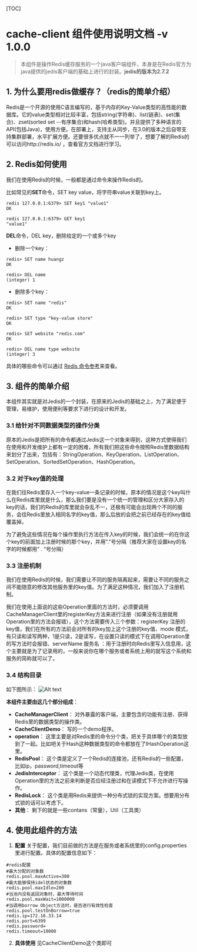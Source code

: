 [TOC]
# cache-client 组件使用说明文档	-v 1.0.0

> 本组件是操作Redis缓存服务的一个java客户端组件，本身是在Redis官方为java提供的jedis客户端的基础上进行的封装。**jedis的版本为2.7.2**

## 1. 为什么要用redis做缓存？（redis的简单介绍）
Redis是一个开源的使用C语言编写的，基于内存的Key-Value类型的高性能的数据库。它的value类型相对比较丰富，包括string(字符串)、list(链表)、set(集合)、zset(sorted set --有序集合)和hash(哈希类型)。并且提供了多种语言的API(包括Java)，使用方便。在部署上，支持主从同步，在3.0的版本之后自带支持集群部署，水平扩展方便。还要很多优点就不一一列举了，想要了解的Redis的可以访问http://redis.io/ ，查看官方文档进行学习。

## 2. Redis如何使用
我们在使用Redis的时候，一般都是通过命令来操作Redis的。

比如常见的**SET**命令，SET key value，将字符串value关联到key上。
```
redis 127.0.0.1:6379> SET key1 "value1"
OK

redis 127.0.0.1:6379> GET key1
"value1"
```
**DEL**命令，DEL key，删除给定的一个或多个key
- 删除一个key：
```
redis> SET name huangz
OK

redis> DEL name
(integer) 1
```
- 删除多个key：
```
redis> SET name "redis"
OK

redis> SET type "key-value store"
OK

redis> SET website "redis.com"
OK

redis> DEL name type website
(integer) 3
```
具体的哪些命令可以通过 [Redis 命令参考](http://doc.redisfans.com/)来查看。

## 3. 组件的简单介绍
本组件其实就是对Jedis的一个封装，在原来的Jedis的基础之上，为了满足便于管理，易维护，使用便利等要求下进行的设计和开发。

### 3.1 给针对不同数据类型的操作分类
  原本的Jedis是把所有的命令都通过Jedis这一个对象来得到，这种方式使得我们在使用和开发维护上都有一定的困难，所有我们把这些命令按照Redis里数据结构来划分了出来，包括有：StringOperation、KeyOperation、ListOperation、SetOperation、SortedSetOperation、HashOperation。
### 3.2 对于key值的处理
在我们往Redis里存入一个key-value一条记录的时候，原本的情况是这个key叫什么在Redis库里就是什么，那么我们要是没有一个统一的管理和区分大家存入的key的话，我们的Redis的库里就会杂乱不一，还极有可能会出现两个不同的服务，会往Redis里放入相同名字的key值，那么后放的会把之前已经存在的key值给覆盖掉。

为了避免这些情况在每个操作里执行方法在传入key的时候，我们会统一的在你这个key的前面加上注册时候的那个key，并用"."号分隔（推荐大家在设置key的名字的时候都用“ . “号分隔）
### 3.3 注册机制
我们在使用Redis的时候，我们需要让不同的服务隔离起来，需要让不同的服务之间不能随意的修改其他服务里的key值。为了满足这种情况，我们加入了注册机制。

我们在使用上面说的这些Operation里面的方法时，必须要调用CacheManagerClient里的registerKey方法来进行注册（如果没有注册就用Operation里的方法会报错），这个方法需要传入三个参数：registerKey 注册的key值，我们在所有的方法前会对所有的key加上这个注册的key值、mode 模式，有只读和读写两种，1是只读，2是读写，在设置只读的模式下在调用Operation里的写方法时会报错、serverName 服务名 ：用于注册时向Redis里写入信息用，这个主要就是为了记录用的，一般来说你在哪个服务或者系统上用的就写这个系统和服务的简称就可以了。
### 3.4 结构目录
如下图所示：
![Alt text](./1472023361208.png)

**本组件主要由这几个部分组成**：
- **CacheManagerClient**：
	对外暴露的客户端，主要包含的功能有注册、获得Redis里的数据类型的操作类。
- **CacheClientDemo**：
	写的一个demo程序。
- **operation**：
这里主要是对Redis里的命令分个类，把关于具体哪个的类型放到了一起。比如吧关于Hash这种数据类型的命令都放在了IHashOperation这里。
- **RedisPool**：
这个类是定义了一个Redis的连接池，还有Redis的一些配置，比如ip，password,timeout等
- **JedisInterceptor**：
这个类是一个动态代理类，代理Jedis类，在使用Operation里的方法之前来判断是否应经注册过和在读模式下不允许进行写操作。
- **RedisLock**：
这个类是用Redis来提供一种分布式锁的实现方案。想要用分布式锁的话可以考虑下。
- **其他**：
剩下的就是一些contans（常量），Util（工具类）

## 4. 使用此组件的方法
1.  **配置**
关于配置，我们目前做的方法是在服务或者系统里的config.properties里进行配置。具体的配置信息如下：

```
#redis配置
#最大分配的对象数
redis.pool.maxActive=300
#最大能够保持idel状态的对象数
redis.pool.maxIdle=200
#当池内没有返回对象时，最大等待时间
redis.pool.maxWait=1000000
#当调用borrow Object方法时，是否进行有效性检查
redis.pool.testOnBorrow=true
redis.ip=172.16.33.14
redis.port=6399
redis.password=
redis.timeout=10000
```

2. **具体使用**
见CacheClientDemo这个类即可
